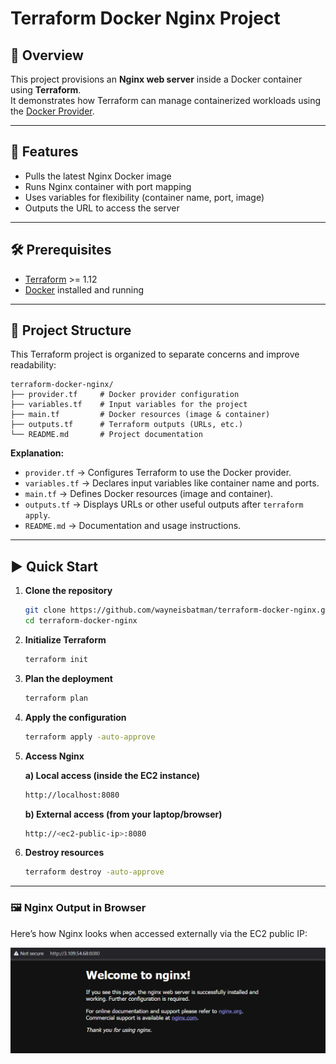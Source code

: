 # Terraform Docker Nginx Project

## 📌 Overview

This project provisions an **Nginx web server** inside a Docker container using **Terraform**.  
It demonstrates how Terraform can manage containerized workloads using the [Docker Provider](https://registry.terraform.io/providers/kreuzwerker/docker).

---

## 🚀 Features

- Pulls the latest Nginx Docker image
- Runs Nginx container with port mapping
- Uses variables for flexibility (container name, port, image)
- Outputs the URL to access the server

---

## 🛠️ Prerequisites

- [Terraform](https://developer.hashicorp.com/terraform/downloads) >= 1.12
- [Docker](https://docs.docker.com/get-docker/) installed and running

---

## 📂 Project Structure

This Terraform project is organized to separate concerns and improve readability:

```
terraform-docker-nginx/
├── provider.tf     # Docker provider configuration
├── variables.tf    # Input variables for the project
├── main.tf         # Docker resources (image & container)
├── outputs.tf      # Terraform outputs (URLs, etc.)
└── README.md       # Project documentation
```

**Explanation:**
- `provider.tf` → Configures Terraform to use the Docker provider.
- `variables.tf` → Declares input variables like container name and ports.
- `main.tf` → Defines Docker resources (image and container).
- `outputs.tf` → Displays URLs or other useful outputs after `terraform apply`.
- `README.md` → Documentation and usage instructions.

---

## ▶️ Quick Start

1. **Clone the repository**

   ```bash
   git clone https://github.com/wayneisbatman/terraform-docker-nginx.git
   cd terraform-docker-nginx

   ```

2. **Initialize Terraform**
   ```bash
   terraform init

   ```

3. **Plan the deployment**
   ```bash
   terraform plan

   ```

4. **Apply the configuration**
   ```bash
   terraform apply -auto-approve

   ```

5. **Access Nginx**

   **a) Local access (inside the EC2 instance)**

   ```bash
   http://localhost:8080

   ```

   **b) External access (from your laptop/browser)**

   ```bash
   http://<ec2-public-ip>:8080

   ```
   
6. **Destroy resources**
   ```bash
   terraform destroy -auto-approve

   ```

---

### 🖼️ Nginx Output in Browser

Here’s how Nginx looks when accessed externally via the EC2 public IP:

![Nginx in Browser](nginx-browser.png)
